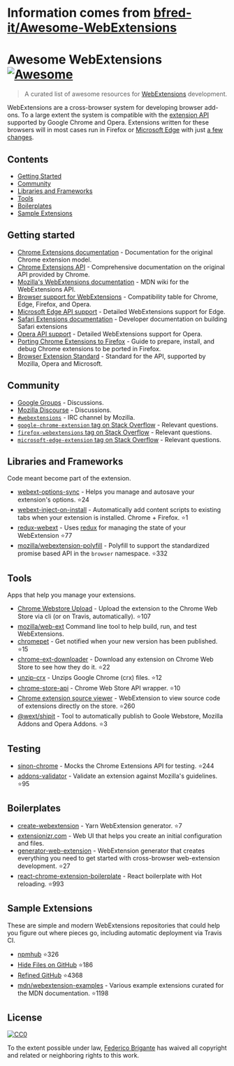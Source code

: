 # Information comes from [bfred-it/Awesome-WebExtensions](https://github.com/bfred-it/Awesome-WebExtensions)
# Awesome WebExtensions [![Awesome](https://awesome.re/badge.svg)](https://awesome.re)

> A curated list of awesome resources for [WebExtensions](https://developer.mozilla.org/en-US/Add-ons/WebExtensions) development.

WebExtensions are a cross-browser system for developing browser add-ons. To a large extent the system is compatible with the [extension API](https://developer.chrome.com/extensions) supported by Google Chrome and Opera. Extensions written for these browsers will in most cases run in Firefox or [Microsoft Edge](https://developer.microsoft.com/en-us/microsoft-edge/platform/documentation/extensions/) with just [a few changes](https://developer.mozilla.org/en-US/Add-ons/WebExtensions/Porting_a_Google_Chrome_extension).

## Contents

- [Getting Started](#getting-started)
- [Community](#community)
- [Libraries and Frameworks](#libraries-and-frameworks)
- [Tools](#tools)
- [Boilerplates](#boilerplates)
- [Sample Extensions](#sample-extensions)

## Getting started

- [Chrome Extensions documentation](https://developer.chrome.com/extensions) - Documentation for the original Chrome extension model.
- [Chrome Extensions API](https://developer.chrome.com/extensions/api_index) - Comprehensive documentation on the original API provided by Chrome.
- [Mozilla's WebExtensions documentation](https://developer.mozilla.org/en-US/Add-ons/WebExtensions) - MDN wiki for the WebExtensions API.
- [Browser support for WebExtensions](https://developer.mozilla.org/en-US/Add-ons/WebExtensions/Browser_support_for_JavaScript_APIs) - Compatibility table for Chrome, Edge, Firefox, and Opera.
- [Microsoft Edge API support](https://docs.microsoft.com/en-us/microsoft-edge/extensions/api-support/extension-api-roadmap) - Detailed WebExtensions support for Edge.
- [Safari Extensions documentation](https://developer.apple.com/safari/extensions/) - Developer documentation on building Safari extensions
- [Opera API support](https://dev.opera.com/extensions/apis/) - Detailed WebExtensions support for Opera.
- [Porting Chrome Extensions to Firefox](https://hacks.mozilla.org/2015/10/porting-chrome-extensions-to-firefox-with-webextensions/) - Guide to prepare, install, and debug Chrome extensions to be ported in Firefox.
- [Browser Extension Standard](https://browserext.github.io/browserext/) - Standard for the API, supported by Mozilla, Opera and Microsoft.

## Community

- [Google Groups](https://groups.google.com/a/chromium.org/forum/#!forum/chromium-extensions) - Discussions.
- [Mozilla Discourse](https://discourse.mozilla.org/c/add-ons) - Discussions.
- [`#webextensions`](https://wiki.mozilla.org/IRC) - IRC channel by Mozilla.
- [`google-chrome-extension` tag on Stack Overflow](https://stackoverflow.com/questions/tagged/google-chrome-extension) - Relevant questions.
- [`firefox-webextensions` tag on Stack Overflow](https://stackoverflow.com/questions/tagged/firefox-webextensions) - Relevant questions.
- [`microsoft-edge-extension` tag on Stack Overflow](https://stackoverflow.com/questions/tagged/microsoft-edge-extension) - Relevant questions.

## Libraries and Frameworks

Code meant become part of the extension.

- [webext-options-sync](https://github.com/bfred-it/webext-options-sync) - Helps you manage and autosave your extension's options. :star:24
- [webext-inject-on-install](https://github.com/bfred-it/webext-inject-on-install) - Automatically add content scripts to existing tabs when your extension is installed. Chrome + Firefox. :star:1
- [redux-webext](https://github.com/ivantsov/redux-webext) - Uses [redux](https://github.com/reactjs/redux) for managing the state of your WebExtension :star:77
- [mozilla/webextension-polyfill](https://github.com/mozilla/webextension-polyfill) - Polyfill to support the standardized promise based API in the `browser` namespace. :star:332

## Tools

Apps that help you manage your extensions.

- [Chrome Webstore Upload](https://github.com/DrewML/chrome-webstore-upload-cli) - Upload the extension to the Chrome Web Store via cli (or on Travis, automatically). :star:107
- [mozilla/web-ext](https://github.com/mozilla/web-ext) Command line tool to help build, run, and test WebExtensions.
- [chromepet](https://github.com/ZenHubIO/chromepet) - Get notified when your new version has been published. :star:15
- [chrome-ext-downloader](https://github.com/jiripospisil/chrome-ext-downloader) - Download any extension on Chrome Web Store to see how they do it. :star:22
- [unzip-crx](https://github.com/peerigon/unzip-crx) - Unzips Google Chrome (crx) files. :star:12
- [chrome-store-api](https://github.com/acvetkov/chrome-store-api) - Chrome Web Store API wrapper. :star:10
- [Chrome extension source viewer](https://github.com/Rob--W/crxviewer) - WebExtension to view source code of extensions directly on the store. :star:260
- [@wext/shipit](https://github.com/LinusU/wext-shipit) - Tool to automatically publish to Goole Webstore, Mozilla Addons and Opera Addons. :star:3

## Testing

- [sinon-chrome](https://github.com/acvetkov/sinon-chrome) - Mocks the Chrome Extensions API for testing. :star:244
- [addons-validator](https://github.com/mozilla/addons-validator) - Validate an extension against Mozilla's guidelines. :star:95

## Boilerplates

- [create-webextension](https://github.com/rpl/create-webextension) - Yarn WebExtension generator. :star:7
- [extensionizr.com](http://extensionizr.com) - Web UI that helps you create an initial configuration and files.
- [generator-web-extension](https://github.com/HaNdTriX/generator-web-extension) - WebExtension generator that creates everything you need to get started with cross-browser web-extension development. :star:27
- [react-chrome-extension-boilerplate](https://github.com/jhen0409/react-chrome-extension-boilerplate) - React boilerplate with Hot reloading. :star:993

## Sample Extensions

These are simple and modern WebExtensions repositories that could help you figure out where pieces go, including automatic deployment via Travis CI.

- [npmhub](https://github.com/npmhub/npmhub) :star:326
- [Hide Files on GitHub](https://github.com/sindresorhus/hide-files-on-github) :star:186
- [Refined GitHub](https://github.com/sindresorhus/refined-github) :star:4368
- [mdn/webextension-examples](https://github.com/mdn/webextensions-examples) - Various example extensions curated for the MDN documentation. :star:1198

## License

[![CC0](http://mirrors.creativecommons.org/presskit/buttons/88x31/svg/cc-zero.svg)](https://creativecommons.org/publicdomain/zero/1.0/)

To the extent possible under law, [Federico Brigante](http://bfred.it) has waived all copyright and related or neighboring rights to this work.

